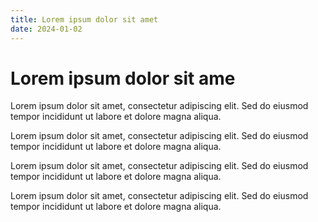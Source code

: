 ```yaml
---
title: Lorem ipsum dolor sit amet
date: 2024-01-02
---
```


# Lorem ipsum dolor sit ame

Lorem ipsum dolor sit amet, consectetur adipiscing elit. Sed do eiusmod tempor incididunt ut labore et dolore magna aliqua.

Lorem ipsum dolor sit amet, consectetur adipiscing elit. Sed do eiusmod tempor incididunt ut labore et dolore magna aliqua.

Lorem ipsum dolor sit amet, consectetur adipiscing elit. Sed do eiusmod tempor incididunt ut labore et dolore magna aliqua.

Lorem ipsum dolor sit amet, consectetur adipiscing elit. Sed do eiusmod tempor incididunt ut labore et dolore magna aliqua.


